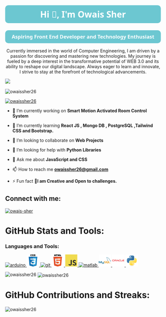<h1 align="center" style="color: #FFFFFF; background-color: rgba(19, 166, 182, 0.614);; padding: 10px; border-radius: 10px; font-family: 'Segoe UI', Tahoma, Geneva, Verdana, sans-serif;">
  Hi 👋, I'm Owais Sher
</h1>
<h3 align="center" style="color: #FFFFFF; background-color: rgba(19, 166, 182, 0.614); padding: 10px; border-radius: 10px; font-family: 'Segoe UI', Tahoma, Geneva, Verdana, sans-serif;">
  Aspiring Front End Developer and Technology Enthusiast
</h3>
<p align="center">
  Currently immersed in the world of Computer Engineering, I am driven by a passion for discovering and mastering new technologies. My journey is fueled by a deep interest in the transformative potential of WEB 3.0 and its ability to reshape our digital landscape. Always eager to learn and innovate, I strive to stay at the forefront of technological advancements.
</p>
<img src="C:\Users\Waqar\Desktop">


<p align="left"> <img src="https://komarev.com/ghpvc/?username=owaissher26&label=Profile%20views&color=0e75b6&style=flat" alt="owaissher26" /> </p>

<p align="left"> <a href="https://github.com/ryo-ma/github-profile-trophy"><img src="https://github-profile-trophy.vercel.app/?username=owaissher26" alt="owaissher26" /></a> </p>

- 🔭 I’m currently working on **Smart Motion Activated Room Control System**

- 🌱 I’m currently learning **React JS , Mongo DB , PostgreSQL ,Tailwind CSS and Bootstrap.**

- 👯 I’m looking to collaborate on **Web Projects**

- 🤝 I’m looking for help with **Python Libraries**

- 💬 Ask me about **JavaScript and CSS**

- 📫 How to reach me **owaissher26@gmail.com**

- ⚡ Fun fact **👊I am Creative and Open to challenges.**
<h2 align="left">Connect with me:</h2>
<p align="left">
<a href="https://linkedin.com/in/owais-sher" target="blank"><img align="center" src="https://raw.githubusercontent.com/rahuldkjain/github-profile-readme-generator/master/src/images/icons/Social/linked-in-alt.svg" alt="owais-sher" height="30" width="40" /></a>
</p>

 <h1>GitHub Stats and Tools:</h1>
 
<h3 align="left">Languages and Tools:</h3>
<p align="left"> <a href="https://www.arduino.cc/" target="_blank" rel="noreferrer"> <img src="https://cdn.worldvectorlogo.com/logos/arduino-1.svg" alt="arduino" width="40" height="40"/> </a> <a href="https://www.w3schools.com/css/" target="_blank" rel="noreferrer"> <img src="https://raw.githubusercontent.com/devicons/devicon/master/icons/css3/css3-original-wordmark.svg" alt="css3" width="40" height="40"/> </a> <a href="https://git-scm.com/" target="_blank" rel="noreferrer"> <img src="https://www.vectorlogo.zone/logos/git-scm/git-scm-icon.svg" alt="git" width="40" height="40"/> </a> <a href="https://www.w3.org/html/" target="_blank" rel="noreferrer"> <img src="https://raw.githubusercontent.com/devicons/devicon/master/icons/html5/html5-original-wordmark.svg" alt="html5" width="40" height="40"/> </a> <a href="https://developer.mozilla.org/en-US/docs/Web/JavaScript" target="_blank" rel="noreferrer"> <img src="https://raw.githubusercontent.com/devicons/devicon/master/icons/javascript/javascript-original.svg" alt="javascript" width="40" height="40"/> </a> <a href="https://www.mathworks.com/" target="_blank" rel="noreferrer"> <img src="https://upload.wikimedia.org/wikipedia/commons/2/21/Matlab_Logo.png" alt="matlab" width="40" height="40"/> </a> <a href="https://www.mysql.com/" target="_blank" rel="noreferrer"> <img src="https://raw.githubusercontent.com/devicons/devicon/master/icons/mysql/mysql-original-wordmark.svg" alt="mysql" width="40" height="40"/> </a> <a href="https://www.oracle.com/" target="_blank" rel="noreferrer"> <img src="https://raw.githubusercontent.com/devicons/devicon/master/icons/oracle/oracle-original.svg" alt="oracle" width="40" height="40"/> </a> <a href="https://www.python.org" target="_blank" rel="noreferrer"> <img src="https://raw.githubusercontent.com/devicons/devicon/master/icons/python/python-original.svg" alt="python" width="40" height="40"/> </a> </p>

<p><img align="left" src="https://github-readme-stats.vercel.app/api/top-langs?username=owaissher26&show_icons=true&locale=en&layout=compact" alt="owaissher26" /></p>

<p>&nbsp;<img align="center" src="https://github-readme-stats.vercel.app/api?username=owaissher26&show_icons=true&locale=en" alt="owaissher26" /></p>
 <h1>GitHub Contributions and Streaks:</h1>
<p><img align="center" src="https://github-readme-streak-stats.herokuapp.com/?user=owaissher26&" alt="owaissher26" /></p>
